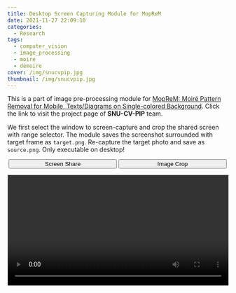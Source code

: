 ```yaml
---
title: Desktop Screen Capturing Module for MopReM
date: 2021-11-27 22:09:10
categories:
  - Research
tags:
  - computer_vision
  - image_processing
  - moire
  - demoire
cover: /img/snucvpip.jpg
thumbnail: /img/snucvpip.jpg
---
```


This is a part of image pre-processing module for [MopReM: Moiré Pattern Removal for Mobile, Texts/Diagrams on Single-colored Background](https://github.com/snucvpip/MopReM). Click the link to visit the project page of <b>SNU-CV-PIP</b> team.

We first select the window to screen-capture and crop the shared screen with range selector. The module saves the screenshot surrounded with target frame as `target.png`. Re-capture the target photo and save as `source.png`. Only executable on desktop!

<script src="/js/jquery-3.4.1.min.js"></script>
<script src="/js/html2canvas.min.js"></script>
<script src="/js/es6-promise.min.js"></script>
<script src="/js/es6-promise.auto.min.js"></script>
<script src="/js/custom/moprem.js" defer></script>

<p align="center">
    <button id="moprem_start" class="button is-secondary is-rounded" style="width:49%">Screen Share</button>
    <button id="moprem_capture" class="button is-secondary is-rounded" style="width:49%">Image Crop</button>
</p>
<video id="moprem_video" style="border:solid #dbdbdb 0.5pt;width:100%;" autoplay></video>
<div id="moprem_output" style="display:flex"></div>

<a id="moprem_target" style="display:none"></a>

<style>
    #screenshot_mask {
        width: 100%;
        height: 100%;
        position: fixed;
        top: 0px;
        left: 0px;
        display: block;
        opacity: 0.3;
        text-align: center;
        box-sizing: border-box;
        z-index: 2147483647;
        border-color: black;
        border-style: solid;
    }

    #screenshot_focus:before,
    #screenshot_focus:after {
        border: none !important;
        content: "" !important;
        height: 100% !important;
        position: absolute !important;
        width: 100% !important
    }

    #screenshot_focus:before {
        border-right: 1px solid white !important;
        border-bottom: 1px solid white !important;
        left: -100% !important;
        top: -100% !important
    }

    #screenshot_focus:after {
        border-top: 1px solid white !important;
        border-left: 1px solid white !important;
        left: 0 !important;
        top: 0 !important
    }

    #screenshot_focus {
        height: 100% !important;
        position: fixed !important;
        width: 100% !important;
        z-index: 2147483648 !important
    }
</style>
<script>
    function capture(scaleFactor) {
        var video = document.getElementById('moprem_video');
        if (scaleFactor == null) {
            scaleFactor = 1;
        }
        var w = video.videoWidth * scaleFactor;
        var h = video.videoHeight * scaleFactor;
        var canvas = document.createElement('canvas');
        canvas.width = w;
        canvas.height = h;
        var ctx = canvas.getContext('2d');
        ctx.drawImage(video, 0, 0, w, h);
        return canvas;
    }

    $("#moprem_capture").on('click', function (e) {
        var height = window.innerHeight;
        var width = $(document).width();
        var $mask = $('<div id="screenshot_mask"></div>').css("border-width", "0 0 " + height + "px 0");
        var $focus = $('<div id="screenshot_focus"></div>');
        $("body").append($mask);
        $("body").append($focus);
        var selectArea = false;
        $("body").one("mousedown", function (e) {
            e.preventDefault();
            selectArea = true;
            startX = e.clientX;
            startY = e.clientY;
        }).one('mouseup', function (e) {
            selectArea = false;
            $("body").off('mousemove', mousemove);
            $("#screenshot_focus").remove();
            $("#screenshot_mask").remove();

            var x = e.clientX;
            var y = e.clientY;

            var top = Math.min(y, startY);
            var left = Math.min(x, startX);
            var width = Math.max(x, startX) - left;
            var height = Math.max(y, startY) - top;
            
            var canvas = capture();
            var W = canvas.width;
            var H = canvas.height;
            
            var video = document.getElementById('moprem_video');
            var rect = video.getBoundingClientRect();

            y_off = rect.top;
            x_off = rect.left;
            y_size = rect.height;
            x_size = rect.width;

            width = width*W/x_size;
            height = height*H/y_size;
  
            try {
              var img = canvas.getContext('2d').getImageData((left-x_off)*W/x_size, (top-y_off)*H/y_size, width, height);
  
              let pad = 30;
              let w = img.width + pad*6;
              let h = img.height + pad*6;
  
              let arr = new Uint8ClampedArray(w*h*4);
  
              for (let i = 0; i < w; i++) {
                for (let j = 0; j < h; j++) {
                  for (let k = 0; k < 4; k++) {
                    arr[(j*w+i)*4+k] = 255;
                  }
                }
              }
              for (let i = 0; i < img.width; i++) {
                for (let j = 0; j < img.height; j++) {
                  let pad_idx = (j+pad*3)*w + (i+pad*3);
                  let idx = j*img.width + i;
                  for (let k = 0; k < 4; k++) {
                    arr[pad_idx*4+k] = img.data[idx*4+k];
                  }
                }
              }
                
              for (let i = 0; i < img.width; i++) {
                for (let j = 0; j < pad; j++) {
                  let pad_idx = (pad*3-j)*w + (i+pad*3);
                  arr[pad_idx*4] = arr[pad_idx*4+1] = arr[pad_idx*4+2] = 0;
                  arr[pad_idx*4+3] = 255;
                  pad_idx = (pad*3+j+img.height)*w + (i+pad*3);
                  arr[pad_idx*4] = arr[pad_idx*4+1] = arr[pad_idx*4+2] = 0;
                  arr[pad_idx*4+3] = 255;
                  if (i > img.width/4 && i < img.width*3/4) {
                    pad_idx = (pad*2-j)*w + (i+pad*3);
                    arr[pad_idx*4] = arr[pad_idx*4+1] = arr[pad_idx*4+2] = 0;
                    arr[pad_idx*4+3] = 255;
                    pad_idx = (pad*4+j+img.height)*w + (i+pad*3);
                    arr[pad_idx*4] = arr[pad_idx*4+1] = arr[pad_idx*4+2] = 0;
                    arr[pad_idx*4+3] = 255;
                  }
                }
              }
                                        
              for (let i = 0; i < img.height; i++) {
                for (let j = 0; j < pad; j++) {
                  let pad_idx = (pad*3+i)*w + (pad*3-j);
                  arr[pad_idx*4] = arr[pad_idx*4+1] = arr[pad_idx*4+2] = 0;
                  arr[pad_idx*4+3] = 255;
                  pad_idx = (pad*3+i)*w + (pad*3+img.width+j);
                  arr[pad_idx*4] = arr[pad_idx*4+1] = arr[pad_idx*4+2] = 0;
                  arr[pad_idx*4+3] = 255;
                  if (i > img.height/4 && i < img.height*3/4) {
                    pad_idx = (pad*3+i)*w + (pad*2-j);
                    arr[pad_idx*4] = arr[pad_idx*4+1] = arr[pad_idx*4+2] = 0;
                    arr[pad_idx*4+3] = 255;
                    pad_idx = (pad*3+i)*w + (pad*4+img.width+j);
                    arr[pad_idx*4] = arr[pad_idx*4+1] = arr[pad_idx*4+2] = 0;
                    arr[pad_idx*4+3] = 255;
                  }
                }
              }
                                        
              for (let i = 0; i < pad; i++) {
                for (let j = 0; j < pad; j++) {
                  let pad_idx = (pad*3-i)*w + (pad*3-j);
                  arr[pad_idx*4] = arr[pad_idx*4+1] = arr[pad_idx*4+2] = 0;
                  arr[pad_idx*4+3] = 255;
                  pad_idx = (pad*3-i)*w + (pad*3+img.width+j);
                  arr[pad_idx*4] = arr[pad_idx*4+1] = arr[pad_idx*4+2] = 0;
                  arr[pad_idx*4+3] = 255;
                  pad_idx = (pad*3+img.height+i)*w + (pad*3-j);
                  arr[pad_idx*4] = arr[pad_idx*4+1] = arr[pad_idx*4+2] = 0;
                  arr[pad_idx*4+3] = 255;
                  pad_idx = (pad*3+img.height+i)*w + (pad*3+img.width+j);
                  arr[pad_idx*4] = arr[pad_idx*4+1] = arr[pad_idx*4+2] = 0;
                  arr[pad_idx*4+3] = 255;
                }
              }
                                      
  
              img_pad = new ImageData(arr, w);
              console.log(img_pad);
    /*
  pad = 50
WHITE = (255,255,255)
BLACK = (0,0,0)

imPad = cv2.copyMakeBorder(imOrg, pad, pad, pad, pad, cv2.BORDER_CONSTANT, value=BLACK)
imPad = cv2.copyMakeBorder(imPad, pad, pad, pad, pad, cv2.BORDER_CONSTANT, value=WHITE)
height, width, _ = imPad.shape
imPad[:pad, width//3:width*2//3] = BLACK
imPad[-pad:, width//3:width*2//3] = BLACK
imPad[height//3:height*2//3, :pad] = BLACK
imPad[height//3:height*2//3, -pad:] = BLACK
imPad = cv2.copyMakeBorder(imPad, pad*2, pad*2, pad*2, pad*2, cv2.BORDER_CONSTANT, value=WHITE)
*/
              console.log(img);
  
              var c = document.createElement("canvas");
              c.width = img_pad.width;
              c.height = img_pad.height;
              c.getContext('2d').putImageData(img_pad, 0, 0);
              c.style.margin = "auto";

              var output = document.getElementById('moprem_output');
              output.innerHTML = '';
              output.appendChild(c);

              save(c);
            } catch (e) {
              alert("No Area to Capture");
            }

        }).on("mousemove", mousemove);
        function mousemove(e) {
            var x = e.clientX;
            var y = e.clientY;
            $focus.css("left", x);
            $focus.css("top", y);
            if (selectArea) {
                var top = Math.min(y, startY);
                var right = width - Math.max(x, startX);
                var bottom = height - Math.max(y, startY);
                var left = Math.min(x, startX);
                $mask.css("border-width", [top + 'px', right + 'px', bottom + 'px', left + 'px'].join(' '));
            }
        }
        function save(canvas) {
            if (navigator.msSaveBlob) {
                var blob = canvas.msToBlob();
                return navigator.msSaveBlob(blob, 'target.png');
            } else {
                var el = document.getElementById("moprem_target");
                el.href = canvas.toDataURL("image/png");
                el.download = 'target.png';
                el.click();
            }
        }
    });
</script>
